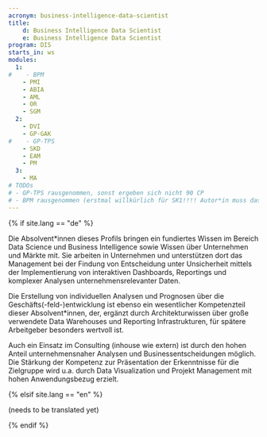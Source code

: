 ```yaml
---
acronym: business-intelligence-data-scientist
title: 
    d: Business Intelligence Data Scientist
    e: Business Intelligence Data Scientist
program: DIS
starts_in: ws
modules:
  1:
#    - BPM
    - PMI
    - ABIA
    - AML
    - OR
    - SGM
  2:
    - DVI
    - GP-GAK
#    - GP-TPS
    - SKD
    - EAM
    - PM
  3:
    - MA
# TODOs 
# - GP-TPS rausgenommen, sonst ergeben sich nicht 90 CP    
# - BPM rausgenommen (erstmal willkürlich für SK1!!!! Autor*in muss das entscheiden!!!!), sonst ergeben sich nicht 90 CP    
---
```


{% if site.lang == "de" %}

Die Absolvent\*innen dieses Profils bringen ein fundiertes Wissen im Bereich Data Science und Business 
Intelligence sowie Wissen über Unternehmen und Märkte mit. Sie arbeiten in Unternehmen und unterstützen 
dort das Management bei der Findung von Entscheidung unter Unsicherheit mittels der Implementierung von 
interaktiven Dashboards, Reportings und komplexer Analysen unternehmensrelevanter Daten. 

Die Erstellung von individuellen Analysen und Prognosen über die Geschäfts(-feld-)entwicklung ist ebenso 
ein wesentlicher Kompetenzteil dieser Absolvent*innen, der, ergänzt durch Architekturwissen über große 
verwendete Data Warehouses und Reporting Infrastrukturen, für spätere Arbeitgeber besonders wertvoll ist. 

Auch ein Einsatz im Consulting (inhouse wie extern) ist durch den hohen Anteil unternehmensnaher Analysen 
und Businessentscheidungen möglich. Die Stärkung der Kompetenz zur Präsentation der Erkenntnisse für 
die Zielgruppe wird u.a. durch Data Visualization und Projekt Management mit hohen Anwendungsbezug erzielt. 
 
{% elsif site.lang == "en" %}

(needs to be translated yet)

{% endif %}